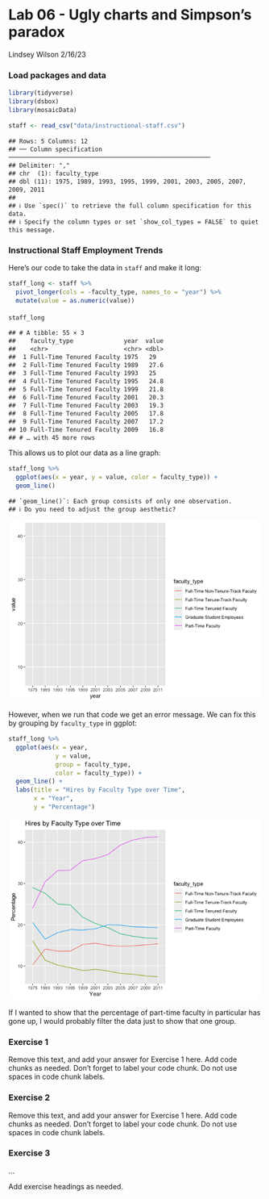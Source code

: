 Lab 06 - Ugly charts and Simpson’s paradox
================
Lindsey Wilson
2/16/23

### Load packages and data

``` r
library(tidyverse) 
library(dsbox)
library(mosaicData) 
```

``` r
staff <- read_csv("data/instructional-staff.csv")
```

    ## Rows: 5 Columns: 12
    ## ── Column specification ────────────────────────────────────────────────────────
    ## Delimiter: ","
    ## chr  (1): faculty_type
    ## dbl (11): 1975, 1989, 1993, 1995, 1999, 2001, 2003, 2005, 2007, 2009, 2011
    ## 
    ## ℹ Use `spec()` to retrieve the full column specification for this data.
    ## ℹ Specify the column types or set `show_col_types = FALSE` to quiet this message.

### Instructional Staff Employment Trends

Here’s our code to take the data in `staff` and make it long:

``` r
staff_long <- staff %>%
  pivot_longer(cols = -faculty_type, names_to = "year") %>%
  mutate(value = as.numeric(value))

staff_long
```

    ## # A tibble: 55 × 3
    ##    faculty_type              year  value
    ##    <chr>                     <chr> <dbl>
    ##  1 Full-Time Tenured Faculty 1975   29  
    ##  2 Full-Time Tenured Faculty 1989   27.6
    ##  3 Full-Time Tenured Faculty 1993   25  
    ##  4 Full-Time Tenured Faculty 1995   24.8
    ##  5 Full-Time Tenured Faculty 1999   21.8
    ##  6 Full-Time Tenured Faculty 2001   20.3
    ##  7 Full-Time Tenured Faculty 2003   19.3
    ##  8 Full-Time Tenured Faculty 2005   17.8
    ##  9 Full-Time Tenured Faculty 2007   17.2
    ## 10 Full-Time Tenured Faculty 2009   16.8
    ## # … with 45 more rows

This allows us to plot our data as a line graph:

``` r
staff_long %>%
  ggplot(aes(x = year, y = value, color = faculty_type)) +
  geom_line()
```

    ## `geom_line()`: Each group consists of only one observation.
    ## ℹ Do you need to adjust the group aesthetic?

![](lab-06_files/figure-gfm/staff-data-line-graph-1.png)<!-- -->

However, when we run that code we get an error message. We can fix this
by grouping by `faculty_type` in ggplot:

``` r
staff_long %>%
  ggplot(aes(x = year,
             y = value,
             group = faculty_type,
             color = faculty_type)) +
  geom_line() + 
  labs(title = "Hires by Faculty Type over Time",
       x = "Year",
       y = "Percentage")
```

![](lab-06_files/figure-gfm/staff-data-line-graph-fixed-1.png)<!-- -->

If I wanted to show that the percentage of part-time faculty in
particular has gone up, I would probably filter the data just to show
that one group.

### Exercise 1

Remove this text, and add your answer for Exercise 1 here. Add code
chunks as needed. Don’t forget to label your code chunk. Do not use
spaces in code chunk labels.

### Exercise 2

Remove this text, and add your answer for Exercise 1 here. Add code
chunks as needed. Don’t forget to label your code chunk. Do not use
spaces in code chunk labels.

### Exercise 3

…

Add exercise headings as needed.
